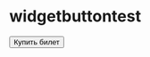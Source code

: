 # widgetbuttontest
<!DOCTYPE html>
<html>
  <head>
    <meta charset="utf-8">
    <style type="text/css">
  </style>
  </head>
  <body>
    <button type="button" class="tc-background-yellow" data-tc-event="6422e94928db44ad16a2329e" data-tc-token="eyJhbGciOiJIUzI1NiIsImlzcyI6InN0YWdlLmZyZWV0Yy5uZXQiLCJ0eXAiOiJKV1QifQ.eyJwIjoiNjFmMTVlNWQ0ZDAyMzFlZTkxMGY0NTcyIn0.VqdcgHFoCUJkNtr7ugPh6orc5M6BtniQU4Ov60mqVfM">Купить билет</button>
  <script>window.ticketscloud_url='https://stage.freetc.net';</script>
  <script src="https://stage.freetc.net/static/scripts/widget/tcwidget.js">
  </script>  </body>
</html>
